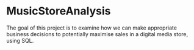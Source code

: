 # MusicStoreAnalysis
The goal of this project is to examine how we can make appropriate business decisions to potentially maximise sales in a digital media store, using SQL.

